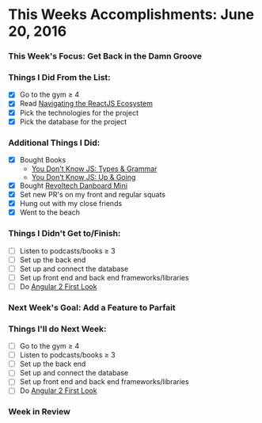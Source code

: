 # This Weeks Accomplishments: June 20, 2016

### This Week's Focus: Get Back in the Damn Groove

### Things I Did From the List:
- [x] Go to the gym ≥ 4
- [x] Read [Navigating the ReactJS Ecosystem](https://www.toptal.com/react/navigating-the-react-ecosystem)
- [x] Pick the technologies for the project
- [x] Pick the database for the project

### Additional Things I Did:
- [x] Bought Books
  - [You Don't Know JS: Types & Grammar](https://www.amazon.com/gp/product/1491904194/ref=oh_aui_detailpage_o00_s00?ie=UTF8&psc=1)
  - [You Don't Know JS: Up & Going](https://www.amazon.com/gp/product/1491924462/ref=oh_aui_detailpage_o00_s00?ie=UTF8&psc=1)
- [x] Bought [Revoltech Danboard Mini](https://www.amazon.com/gp/product/B00CU6Z03O/ref=oh_aui_detailpage_o01_s00?ie=UTF8&psc=1)
- [x] Set new PR's on my front and regular squats
- [x] Hung out with my close friends
- [x] Went to the beach

### Things I Didn't Get to/Finish:
- [ ] Listen to podcasts/books ≥ 3
- [ ] Set up the back end
- [ ] Set up and connect the database
- [ ] Set up front end and back end frameworks/libraries
- [ ] Do [Angular 2 First Look](http://app.pluralsight.com/courses/angular-2-first-look)

### Next Week's Goal: Add a Feature to Parfait

### Things I'll do Next Week:
- [ ] Go to the gym ≥ 4
- [ ] Listen to podcasts/books ≥ 3
- [ ] Set up the back end
- [ ] Set up and connect the database
- [ ] Set up front end and back end frameworks/libraries
- [ ] Do [Angular 2 First Look](http://app.pluralsight.com/courses/angular-2-first-look)

### Week in Review